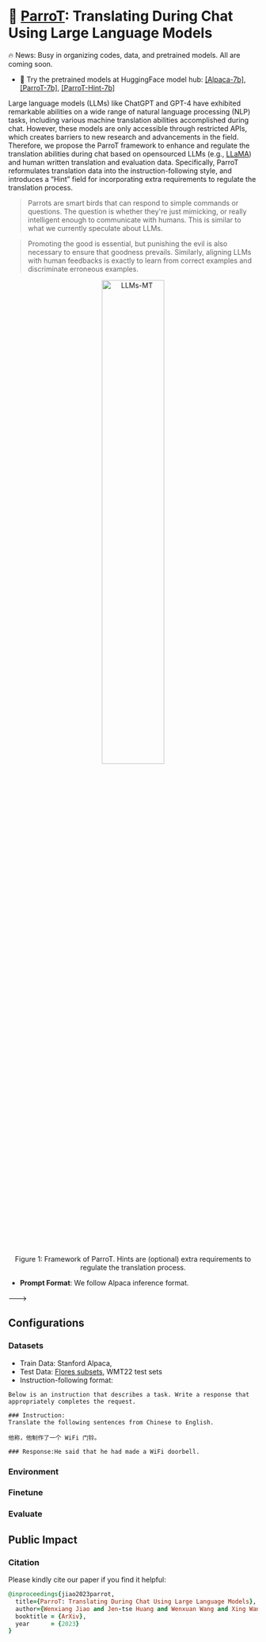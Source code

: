
<!---
<div align="center">
    <img width="20%" alt="alpaca" src="https://user-images.githubusercontent.com/31032829/227085934-f4e7f99f-8b98-4c96-a091-e0f8743b6fb5.png">
</div>
--->

# :parrot: [ParroT](https://www.researchgate.net/publication/369797448_PARROT_Translating_During_Chat_Using_Large_Language_Models): Translating During Chat Using Large Language Models

:fire: News: Busy in organizing codes, data, and pretrained models. All are coming soon.
- :hugs: Try the pretrained models at HuggingFace model hub: [[Alpaca-7b]](https://huggingface.co/wxjiao/alpaca-7b), [[ParroT-7b]](https://huggingface.co/wxjiao/ParroT-7b), [[ParroT-Hint-7b]](https://huggingface.co/wxjiao/ParroT-Hint-7b)

Large language models (LLMs) like ChatGPT and GPT-4 have exhibited remarkable abilities on a wide range of natural language processing (NLP) tasks, including various machine translation abilities accomplished during chat. However, these models are only accessible through restricted APIs, which creates barriers to new research and advancements in the field. Therefore, we propose the ParroT framework to enhance and regulate the translation abilities during chat based on opensourced LLMs (e.g., [LLaMA](https://github.com/facebookresearch/llama)) and human written translation and evaluation data. Specifically, ParroT reformulates translation data into the instruction-following style, and introduces a “Hint” field for incorporating extra requirements to regulate the translation process.

> Parrots are smart birds that can respond to simple commands or questions. The question is whether they're just mimicking, or really intelligent enough to communicate with humans. This is similar to what we currently speculate about LLMs.

> Promoting the good is essential, but punishing the evil is also necessary to ensure that goodness prevails. Similarly, aligning LLMs with human feedbacks is exactly to learn from correct examples and discriminate erroneous examples.


<div align="center">
    <img width="50%" alt="LLMs-MT" src="https://user-images.githubusercontent.com/31032829/230255125-bcf7393c-fd3c-4210-a3c6-60dc86a9721d.png">
    <p class="image-caption">Figure 1: Framework of ParroT. Hints are (optional) extra requirements to regulate the translation process.</p>
</div>


<!---
## Machine Translation

- **Data**: Flores subsets from [Is-ChatGPT-A-Good-Translator](https://github.com/wxjiao/Is-ChatGPT-A-Good-Translator)
- **Systems**: Google Translate, DeepL, ChatGPT, GPT-4, LLaMA, and Alpaca/Alpaca-MT (reproduced)
- **Environment**: Huggingface 4.27.0.dev0  <!-- (commit ID: 3884da1) -->
- **Prompt Format**: We follow Alpaca inference format.

--->


## Configurations

### Datasets

- Train Data: Stanford Alpaca, 
- Test Data: [Flores subsets](https://github.com/wxjiao/Is-ChatGPT-A-Good-Translator), WMT22 test sets
- Instruction-following format:
```
Below is an instruction that describes a task. Write a response that appropriately completes the request.

### Instruction:
Translate the following sentences from Chinese to English.

他称，他制作了一个 WiFi 门铃。

### Response:He said that he had made a WiFi doorbell.
```

<!---
<div align="center">
    <img width="70%" alt="LLMs-MT" src="https://user-images.githubusercontent.com/31032829/227153636-fcaa0c4a-5bbd-4c78-9004-8ab988c71836.png">
    <p class="image-caption">Figure 0: Translation performance of LLMs on Flores subsets.</p>
</div>
--->

### Environment

### Finetune

### Evaluate


## Public Impact

### Citation
Please kindly cite our paper if you find it helpful:

```ruby
@inproceedings{jiao2023parrot,
  title={ParroT: Translating During Chat Using Large Language Models}, 
  author={Wenxiang Jiao and Jen-tse Huang and Wenxuan Wang and Xing Wang and Shuming Shi and Zhaopeng Tu},
  booktitle = {ArXiv},
  year      = {2023}
}
```
